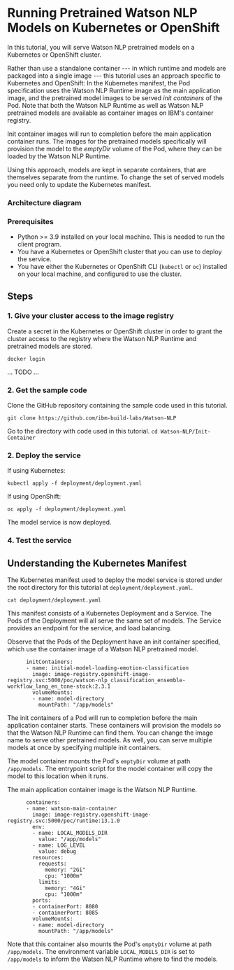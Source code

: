 # Running Pretrained Watson NLP Models on Kubernetes or OpenShift

In this tutorial, you will serve Watson NLP pretrained models on a Kubernetes or OpenShift cluster. 

Rather than use a standalone container --- in which runtime and models are packaged into a single image --- this tutorial uses an approach specific to Kubernetes and OpenShift: In the Kubernetes manifest, the Pod specification uses the Watson NLP Runtime image as the main application image, and the pretrained model images to be served *init containers* of the Pod. Note that both the Watson NLP Runtime as well as Watson NLP pretrained models are available as container images on IBM's container registry.

Init container images will run to completion before the main application container runs. The images for the pretrained models specifically will provision the model to the *emptyDir* volume of the Pod, where they can be loaded by the Watson NLP Runtime.

Using this approach, models are kept in separate containers, that are themselves separate from the runtime. To change the set of served models you need only to update the Kubernetes manifest. 

### Architecture diagram



### Prerequisites
- Python >= 3.9 installed on your local machine. This is needed to run the client program.
- You have a Kubernetes or OpenShift cluster that you can use to deploy the service. 
- You have either the Kubernetes or OpenShift CLI (`kubectl` or `oc`) installed on your local machine, and configured to use the cluster.

## Steps

### 1. Give your cluster access to the image registry
Create a secret in the Kubernetes or OpenShift cluster in order to grant the cluster access to the registry where the Watson NLP Runtime and pretrained models are stored.
```
docker login
```
... TODO ...

### 2. Get the sample code
Clone the GitHub repository containing the sample code used in this tutorial.  
```
git clone https://github.com/ibm-build-labs/Watson-NLP 
```
Go to the directory with code used in this tutorial.
``
cd Watson-NLP/Init-Container
``

### 2. Deploy the service
If using Kubernetes:
```
kubectl apply -f deployment/deployment.yaml
```
If using OpenShift:
```
oc apply -f deployment/deployment.yaml
```
The model service is now deployed.  

### 4. Test the service

## Understanding the Kubernetes Manifest

The Kubernetes manifest used to deploy the model service is stored under the root directory for this tutorial at `deployment/deployment.yaml`.  
```
cat deployment/deployment.yaml
```
This manifest consists of a Kubernetes Deployment and a Service. The Pods of the Deployment will all serve the same set of models. The Service provides an endpoint for the service, and load balancing.

Observe that the Pods of the Deployment have an init container specified, which use the container image of a Watson NLP pretrained model. 
```
      initContainers:
      - name: initial-model-loading-emotion-classification
        image: image-registry.openshift-image-registry.svc:5000/poc/watson-nlp_classification_ensemble-workflow_lang_en_tone-stock:2.3.1
        volumeMounts:
        - name: model-directory
          mountPath: "/app/models"       
```
The init containers of a Pod will run to completion before the main application container starts. These containers will provision the models so that the Watson NLP Runtime can find them. You can change the image name to serve other pretrained models. As well, you can serve multiple models at once by specifying multiple init containers.

The model container mounts the Pod's `emptyDir` volume at path `/app/models`. The entrypoint script for the model container will copy the model to this location when it runs.

The main application container image is the Watson NLP Runtime.
```
      containers:
      - name: watson-main-container
        image: image-registry.openshift-image-registry.svc:5000/poc/runtime:13.1.0
        env:
        - name: LOCAL_MODELS_DIR
          value: "/app/models"
        - name: LOG_LEVEL
          value: debug
        resources:
          requests:
            memory: "2Gi"
            cpu: "1000m"
          limits:
            memory: "4Gi"
            cpu: "1000m"
        ports:
        - containerPort: 8080
        - containerPort: 8085
        volumeMounts:
        - name: model-directory
          mountPath: "/app/models"
```
Note that this container also mounts the Pod's `emptyDir` volume at path `/app/models`. The environment variable `LOCAL_MODELS_DIR` is set to `/app/models` to inform the Watson NLP Runtime where to find the models.
